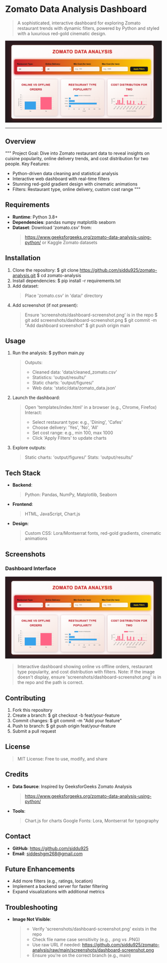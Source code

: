 # Zomato Data Analysis Dashboard

> A sophisticated, interactive dashboard for exploring Zomato restaurant trends with dynamic filters, powered by Python and styled with a luxurious red-gold cinematic design.

![Zomato Dashboard Screenshot](screenshots/dashboard-screenshot.png)

---

## Overview
"""
Project Goal: Dive into Zomato restaurant data to reveal insights on cuisine popularity, online delivery trends, and cost distribution for two people.
Key Features:
  - Python-driven data cleaning and statistical analysis
  - Interactive web dashboard with real-time filters
  - Stunning red-gold gradient design with cinematic animations
  - Filters: Restaurant type, online delivery, custom cost range
"""

## Requirements
- **Runtime**: Python 3.8+
- **Dependencies**:
  pandas
  numpy
  matplotlib
  seaborn
- **Dataset**: Download 'zomato.csv' from:
  > https://www.geeksforgeeks.org/zomato-data-analysis-using-python/
  > or Kaggle Zomato datasets

## Installation
1. Clone the repository:
   $ git clone https://github.com/siddu925/zomato-analysis.git
   $ cd zomato-analysis
2. Install dependencies:
   $ pip install -r requirements.txt
3. Add dataset:
   > Place 'zomato.csv' in 'data/' directory
4. Add screenshot (if not present):
   > Ensure 'screenshots/dashboard-screenshot.png' is in the repo
   $ git add screenshots/dashboard-screenshot.png
   $ git commit -m "Add dashboard screenshot"
   $ git push origin main

## Usage
1. Run the analysis:
   $ python main.py
   > Outputs:
   > - Cleaned data: 'data/cleaned_zomato.csv'
   > - Statistics: 'output/results/'
   > - Static charts: 'output/figures/'
   > - Web data: 'static/data/zomato_data.json'
2. Launch the dashboard:
   > Open 'templates/index.html' in a browser (e.g., Chrome, Firefox)
   > Interact:
   > - Select restaurant type: e.g., 'Dining', 'Cafes'
   > - Choose delivery: 'Yes', 'No', 'All'
   > - Set cost range: e.g., min 100, max 1000
   > - Click 'Apply Filters' to update charts
3. Explore outputs:
   > Static charts: 'output/figures/'
   > Stats: 'output/results/'

## Tech Stack
- **Backend**:
  > Python: Pandas, NumPy, Matplotlib, Seaborn
- **Frontend**:
  > HTML, JavaScript, Chart.js
- **Design**:
  > Custom CSS: Lora/Montserrat fonts, red-gold gradients, cinematic animations

## Screenshots
### Dashboard Interface
![Zomato Dashboard](screenshots/dashboard-screenshot.png)
> Interactive dashboard showing online vs offline orders, restaurant type popularity, and cost distribution with filters.
> Note: If the image doesn't display, ensure 'screenshots/dashboard-screenshot.png' is in the repo and the path is correct.

## Contributing
1. Fork this repository
2. Create a branch: $ git checkout -b feat/your-feature
3. Commit changes: $ git commit -m "Add your feature"
4. Push to branch: $ git push origin feat/your-feature
5. Submit a pull request

## License
> MIT License: Free to use, modify, and share

## Credits
- **Data Source**: Inspired by GeeksforGeeks Zomato Analysis
  > https://www.geeksforgeeks.org/zomato-data-analysis-using-python/
- **Tools**:
  > Chart.js for charts
  > Google Fonts: Lora, Montserrat for typography

## Contact
- **GitHub**: https://github.com/siddu925
- **Email**: siddeshgm268@gmail.com

## Future Enhancements
- Add more filters (e.g., ratings, location)
- Implement a backend server for faster filtering
- Expand visualizations with additional metrics

## Troubleshooting
- **Image Not Visible**:
  > - Verify 'screenshots/dashboard-screenshot.png' exists in the repo
  > - Check file name case sensitivity (e.g., .png vs .PNG)
  > - Use raw URL if needed: https://github.com/siddu925/zomato-analysis/raw/main/screenshots/dashboard-screenshot.png
  > - Ensure you're on the correct branch (e.g., main)
